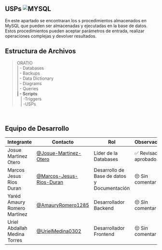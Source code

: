 ## USPs ![MYSQL](https://img.shields.io/badge/USPs-orange?style=for-the-badge)


  En este apartado se encontraran los s procedimientos almacenados en MySQL que pueden ser almacenadas y ejecutadas en la base de datos. Estos procedimientos pueden aceptar parámetros de entrada, realizar operaciones complejas y devolver resultados. 

  ## Estructura de Archivos
   >ORATIO<br>
   >| - Databases<br>
   >| - Backups<br>
   >| - Data Dictionary<br>
   >| - Diagrams<br>
   >| - Queries<br>
   >**| - Scripts**<br>
   >&nbsp;&nbsp; | -Triggers<br>
   >&nbsp;&nbsp; | -USPs<br>
   <br>

   ## Equipo de Desarrollo

   |Integrante|Contacto|Rol|Observaciones|
   |----------|--------|---|-------------|
   |Josue Martinez Otero|[@Josue-Martinez-Otero](https://github.com/Josue-Martinez-Otero)|Líder de la Databases|✅ Revisado y aprobado.|
   |Marcos Jesus Rios Duran |[@Marcos-Jesus-Rios-Duran](https://github.com/Marcos-Jesus-Rios-Duran)|Desarrollo de Base de datos y Documentación|😔 Sin comentar|
   |Yaréd Amaury Romero Martínez|[@AmauryRomero1285](https://github.com/AmauryRomero1285)|Desarrollador Backend|😔 Sin comentar|
   |Uriel Abdallah Medina Torres |[@UrielMedina0302](https://github.com/UrielMedina0302)|Desarrollador Frontend|😔 Sin comentar|